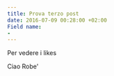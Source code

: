 ```yaml
---
title: Prova terzo post
date: 2016-07-09 00:28:00 +02:00
Field name:
- 
---
```


Per vedere i likes


Ciao Robe'